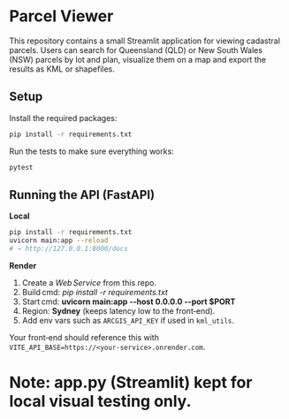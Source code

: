# Parcel Viewer

This repository contains a small Streamlit application for viewing cadastral parcels.
Users can search for Queensland (QLD) or New South Wales (NSW) parcels by lot and plan, visualize them on a map and export the results as KML or shapefiles.

## Setup

Install the required packages:

```bash
pip install -r requirements.txt
```

Run the tests to make sure everything works:

```bash
pytest
```

## Running the API (FastAPI)

**Local**

```bash
pip install -r requirements.txt
uvicorn main:app --reload
# → http://127.0.0.1:8000/docs
```

**Render**

1. Create a *Web Service* from this repo.
2. Build cmd: *pip install -r requirements.txt*
3. Start cmd: **uvicorn main:app --host 0.0.0.0 --port $PORT**
4. Region: **Sydney** (keeps latency low to the front‑end).
5. Add env vars such as `ARCGIS_API_KEY` if used in `kml_utils`.

Your front‑end should reference this with  
`VITE_API_BASE=https://<your-service>.onrender.com`.

# Note: app.py (Streamlit) kept for local visual testing only.

